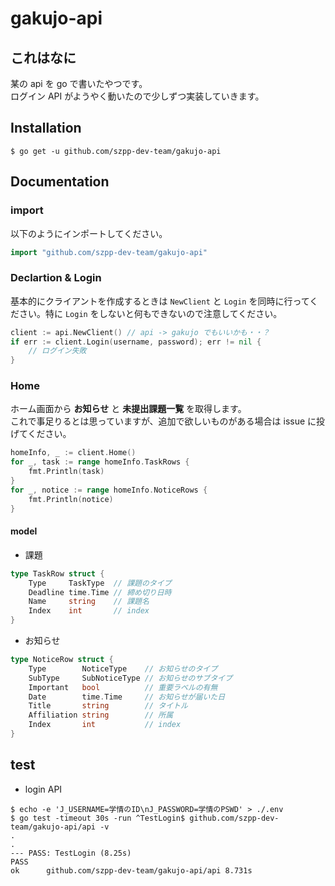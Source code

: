 # gakujo-api

## これはなに

某の api を go で書いたやつです。  
ログイン API がようやく動いたので少しずつ実装していきます。

## Installation

```console
$ go get -u github.com/szpp-dev-team/gakujo-api
```

## Documentation

### import

以下のようにインポートしてください。

```go
import "github.com/szpp-dev-team/gakujo-api"
```

### Declartion & Login

基本的にクライアントを作成するときは `NewClient` と `Login` を同時に行ってください。特に `Login` をしないと何もできないので注意してください。

```go
client := api.NewClient() // api -> gakujo でもいいかも・・？
if err := client.Login(username, password); err != nil {
    // ログイン失敗
}
```

### Home

ホーム画面から **お知らせ** と **未提出課題一覧** を取得します。  
これで事足りるとは思っていますが、追加で欲しいものがある場合は issue に投げてください。

```go
homeInfo, _ := client.Home()
for _, task := range homeInfo.TaskRows {
    fmt.Println(task)
}
for _, notice := range homeInfo.NoticeRows {
    fmt.Println(notice)
}
```

#### model

- 課題

```go
type TaskRow struct {
    Type     TaskType  // 課題のタイプ
    Deadline time.Time // 締め切り日時
    Name     string    // 課題名
    Index    int       // index
}
```

- お知らせ

```go
type NoticeRow struct {
    Type        NoticeType    // お知らせのタイプ
    SubType     SubNoticeType // お知らせのサブタイプ
    Important   bool          // 重要ラベルの有無
    Date        time.Time     // お知らせが届いた日
    Title       string        // タイトル
    Affiliation string        // 所属
    Index       int           // index
}
```

## test

- login API

```console
$ echo -e 'J_USERNAME=学情のID\nJ_PASSWORD=学情のPSWD' > ./.env
$ go test -timeout 30s -run ^TestLogin$ github.com/szpp-dev-team/gakujo-api/api -v
.
.
--- PASS: TestLogin (8.25s)
PASS
ok      github.com/szpp-dev-team/gakujo-api/api 8.731s
```
